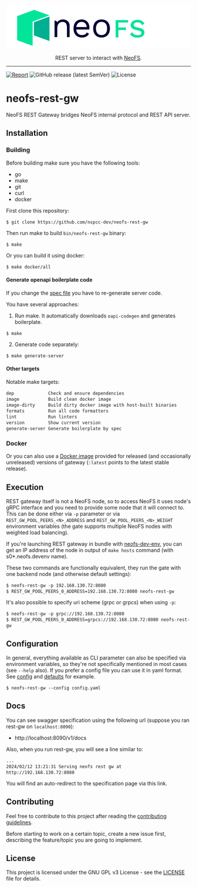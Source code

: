 <p align="center">
<img src="./.github/logo.svg" width="500px" alt="NeoFS">
</p>
<p align="center">
  REST server to interact with <a href="https://fs.neo.org">NeoFS</a>.
</p>

---
[![Report](https://goreportcard.com/badge/github.com/nspcc-dev/neofs-rest-gw)](https://goreportcard.com/report/github.com/nspcc-dev/neofs-rest-gw)
![GitHub release (latest SemVer)](https://img.shields.io/github/v/release/nspcc-dev/neofs-rest-gw?sort=semver)
![License](https://img.shields.io/github/license/nspcc-dev/neofs-rest-gw.svg?style=popout)

# neofs-rest-gw

NeoFS REST Gateway bridges NeoFS internal protocol and REST API server.

## Installation

### Building

Before building make sure you have the following tools:

* go
* make
* git
* curl
* docker

First clone this repository:

```shell
$ git clone https://github.com/nspcc-dev/neofs-rest-gw
```

Then run make to build `bin/neofs-rest-gw` binary:

```shell
$ make
```

Or you can build it using docker:

```shell
$ make docker/all
```

#### Generate openapi boilerplate code

If you change the [spec file](./spec/rest.yaml) you have to re-generate server code.

You have several approaches:

1. Run make. It automatically downloads `oapi-codegen` and generates boilerplate.

```shell
$ make
```

2. Generate code separately:

```shell
$ make generate-server
```

#### Other targets

Notable make targets:

```
dep             Check and ensure dependencies
image           Build clean docker image
image-dirty     Build dirty docker image with host-built binaries
formats         Run all code formatters
lint            Run linters
version         Show current version
generate-server Generate boilerplate by spec
```

### Docker

Or you can also use a [Docker image](https://hub.docker.com/r/nspccdev/neofs-rest-gw) provided for released
(and occasionally unreleased) versions of gateway (`:latest` points to the latest stable release).

## Execution

REST gateway itself is not a NeoFS node, so to access NeoFS it uses node's gRPC interface and you need to provide some
node that it will connect to. This can be done either via `-p` parameter or via `REST_GW_POOL_PEERS_<N>_ADDRESS` and
`REST_GW_POOL_PEERS_<N>_WEIGHT` environment variables (the gate supports multiple NeoFS nodes with weighted load balancing).

If you're launching REST gateway in bundle with [neofs-dev-env](https://github.com/nspcc-dev/neofs-dev-env), you can get
an IP address of the node in output of `make hosts` command
(with s0*.neofs.devenv name).

These two commands are functionally equivalent, they run the gate with one backend node (and otherwise default
settings):

```shell
$ neofs-rest-gw -p 192.168.130.72:8080
$ REST_GW_POOL_PEERS_0_ADDRESS=192.168.130.72:8080 neofs-rest-gw
```

It's also possible to specify uri scheme (grpc or grpcs) when using `-p`:

```shell
$ neofs-rest-gw -p grpc://192.168.130.72:8080
$ REST_GW_POOL_PEERS_0_ADDRESS=grpcs://192.168.130.72:8080 neofs-rest-gw
```

## Configuration

In general, everything available as CLI parameter can also be specified via environment variables, so they're not
specifically mentioned in most cases (see `--help` also). If you prefer a config file you can use it in yaml format.
See [config](./config/config.yaml) and [defaults](./docs/gate-configuration.md) for example.

```shell
$ neofs-rest-gw --config config.yaml
```

## Docs

You can see swagger specification using the following url
(suppose you ran rest-gw on `localhost:8090`):

* http://localhost:8090/v1/docs

Also, when you run rest-gw, you will see a line similar to:
```shell
...
2024/02/12 13:21:31 Serving neofs rest gw at http://192.168.130.72:8080
```
You will find an auto-redirect to the specification page via this link.

## Contributing

Feel free to contribute to this project after reading the [contributing guidelines](CONTRIBUTING.md).

Before starting to work on a certain topic, create a new issue first, describing
the feature/topic you are going to implement.

## License

This project is licensed under the GNU GPL v3 License -
see the [LICENSE](LICENSE) file for details.

